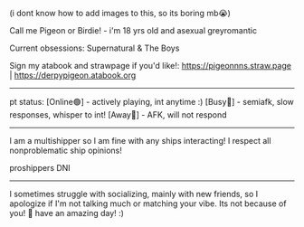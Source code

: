 (i dont know how to add images to this, so its boring mb😭)

Call me Pigeon or Birdie! - i'm 18 yrs old and asexual greyromantic

Current obsessions: Supernatural & The Boys

Sign my atabook and strawpage if you'd like!:
https://pigeonnns.straw.page | https://derpypigeon.atabook.org

______________________________
 
 pt status:
[Online🟢] - actively playing, int anytime :) [Busy🔴] - semiafk, slow responses, whisper to int! [Away🌙] - AFK, will not respond

______________________________

I am a multishipper so I am fine with any ships interacting! I respect all nonproblematic ship opinions!

proshippers DNI

______________________________

I sometimes struggle with socializing, mainly with new friends, so I apologize if I'm not talking much or matching your vibe. Its not because of you!
💙
have an amazing day! :)
